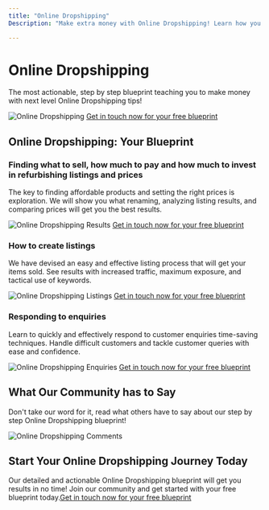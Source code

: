 ```yaml
---
title: "Online Dropshipping"
Description: "Make extra money with Online Dropshipping! Learn how you can start a side business with no special characters by harnessing the power of Online Dropshipping. Explore tips and tricks to maximize your success!"

---
```


<h1>Online Dropshipping</h1>
<p>The most actionable, step by step blueprint teaching you to make money with next level Online Dropshipping tips!</p>
<img src="dropshipping.jpg" alt="Online Dropshipping">
<a href="/contact" class="btn btn-primary">Get in touch now for your free blueprint</a>

<h2>Online Dropshipping: Your Blueprint</h2>

<h3>Finding what to sell, how much to pay and how much to invest in refurbishing listings and prices</h3>
<p>The key to finding affordable products and setting the right prices is exploration. We will show you what renaming, analyzing listing results, and comparing prices will get you the best results.</p>
<img src="results.jpg" alt="Online Dropshipping Results">
<a href="/contact" class="btn btn-primary">Get in touch now for your free blueprint</a>

<h3>How to create listings</h3>
<p>We have devised an easy and effective listing process that will get your items sold. See results with increased traffic, maximum exposure, and tactical use of keywords.</p>
<img src="listings.jpg" alt="Online Dropshipping Listings">
<a href="/contact" class="btn btn-primary">Get in touch now for your free blueprint</a>

<h3>Responding to enquiries</h3>
<p>Learn to quickly and effectively respond to customer enquiries time-saving techniques. Handle difficult customers and tackle customer queries with ease and confidence.</p>
<img src="enquiries.jpg" alt="Online Dropshipping Enquiries">
<a href="/contact" class="btn btn-primary">Get in touch now for your free blueprint</a>

<h2>What Our Community has to Say</h2>
<p>Don't take our word for it, read what others have to say about our step by step Online Dropshipping blueprint!</p>
<img src="comments.jpg" alt="Online Dropshipping Comments">

<h2>Start Your Online Dropshipping Journey Today</h2>
<p>Our detailed and actionable Online Dropshipping blueprint will get you results in no time! Join our community and get started with your free blueprint today.<a href="/contact" class="btn btn-primary">Get in touch now for your free blueprint</a></p>